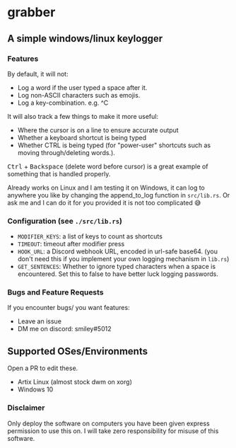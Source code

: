 # grabber
## A simple windows/linux keylogger

### Features

By default, it will not: 
- Log a word if the user typed a space after it.
- Log non-ASCII characters such as emojis.
- Log a key-combination. e.g. ^C

It will also track a few things to make it more useful:
- Where the cursor is on a line to ensure accurate output
- Whether a keyboard shortcut is being typed
- Whether CTRL is being typed (for "power-user" shortcuts such as moving through/deleting words.).

<kbd>Ctrl</kbd> + <kbd>Backspace</kbd> (delete word before cursor) is a great example of something that is handled properly.

Already works on Linux and I am testing it on Windows, it can log to anywhere you like by changing the append_to_log function in `src/lib.rs`. Or ask me and I can do it for you provided it is not too complicated 😅

### Configuration (see `./src/lib.rs`)

- `MODIFIER_KEYS`: a list of keys to count as shortcuts
- `TIMEOUT`: timeout after modifier press
- `HOOK_URL`: a Discord webhook URL, encoded in url-safe base64. (you don't need this if you implement your own logging mechanism in `lib.rs`)
- `GET_SENTENCES`:  Whether to ignore typed characters when a space is encountered. Set this to false to have better luck logging passwords.

### Bugs and Feature Requests

If you encounter bugs/ you want features:

- Leave an issue
- DM me on discord: smiley#5012

## Supported OSes/Environments

Open a PR to edit these.

- Artix Linux (almost stock dwm on xorg)
- Windows 10

### Disclaimer

Only deploy the software on computers you have been given express permission to use this on. 
I will take zero responsibility for misuse of this software.
